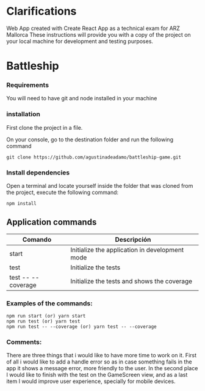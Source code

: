 # Clarifications
Web App created with Create React App as a technical exam for ARZ Mallorca
These instructions will provide you with a copy of the project on your local machine for development and testing purposes.

# Battleship

### Requirements

You will need to have git and node installed in your machine

### installation

First clone the project in a file.

On your console, go to the destination folder and run the following command

```
git clone https://github.com/agustinadeadamo/battleship-game.git
```

### Install dependencies


Open a terminal and locate yourself inside the folder that was cloned from the project, execute the following command:
```
npm install
```

## Application commands

| Comando  |  Descripción |  
|---|---|
| start  | Initialize the application in development mode  |  
|  test | Initialize the tests | 
|  test -- --coverage |   Initialize the tests and shows the coverage | 


### Examples of the commands:

```
npm run start (or) yarn start 
npm run test (or) yarn test  
npm run test -- --coverage (or) yarn test -- --coverage
```

### Comments:
There are three things that i would like to have more time to work on it. First of all i would like to add a handle error so as in case something fails in the app it shows a message error, more friendly to the user. In the second place I would like to finish with the test on the GameScreen view, and as a last item I would improve user experience, specially for mobile devices.


